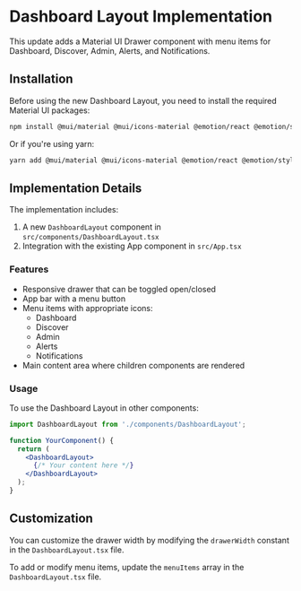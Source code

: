# Dashboard Layout Implementation

This update adds a Material UI Drawer component with menu items for Dashboard, Discover, Admin, Alerts, and Notifications.

## Installation

Before using the new Dashboard Layout, you need to install the required Material UI packages:

```bash
npm install @mui/material @mui/icons-material @emotion/react @emotion/styled
```

Or if you're using yarn:

```bash
yarn add @mui/material @mui/icons-material @emotion/react @emotion/styled
```

## Implementation Details

The implementation includes:

1. A new `DashboardLayout` component in `src/components/DashboardLayout.tsx`
2. Integration with the existing App component in `src/App.tsx`

### Features

- Responsive drawer that can be toggled open/closed
- App bar with a menu button
- Menu items with appropriate icons:
  - Dashboard
  - Discover
  - Admin
  - Alerts
  - Notifications
- Main content area where children components are rendered

### Usage

To use the Dashboard Layout in other components:

```jsx
import DashboardLayout from './components/DashboardLayout';

function YourComponent() {
  return (
    <DashboardLayout>
      {/* Your content here */}
    </DashboardLayout>
  );
}
```

## Customization

You can customize the drawer width by modifying the `drawerWidth` constant in the `DashboardLayout.tsx` file.

To add or modify menu items, update the `menuItems` array in the `DashboardLayout.tsx` file.
